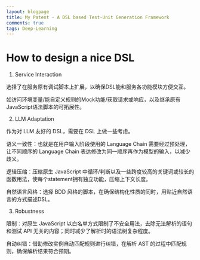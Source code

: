 ```yaml
---
layout: blogpage
title: My Patent - A DSL based Test-Unit Generation Framework
comments: true
tags: Deep-Learning 
---
```


# How to design a nice DSL

1. Service Interaction 

选择了在服务原有调试脚本上扩展，以确保DSL能和服务各功能模块方便交互。

如访问环境变量/能自定义规则的Mock功能/获取请求或响应，以及继承原有JavaScript语法脚本的可拓展性。

2. LLM Adaptation

作为对 LLM 友好的 DSL，需要在 DSL 上做一些考虑。

语义一致性：也就是在用户输入阶段使用的 Language Chain 需要经过预处理，让不同顺序的  Language Chain 表达修改为同一顺序再作为模型的输入，以减少歧义。

逻辑压缩：压缩原生 JavaScript 中循环/判断以及一些跨度较高的关键词或较长的函数用法，使每个statement拥有独立功能，压缩上下文长度。

自然语言风格：选择 BDD 风格的脚本，在确保结构化性质的同时，用贴近自然语言的方式描述DSL。

3. Robustness

限制：对原生 JavaScript 以白名单方式限制了不安全用法，去除无法解析的语句和测试 API 无关的内容；同时减少了解析时的语法树复杂程度。

自动纠错：借助修改实例自动匹配规则进行纠错，在解析 AST 的过程中匹配规则，确保解析结果符合预期。